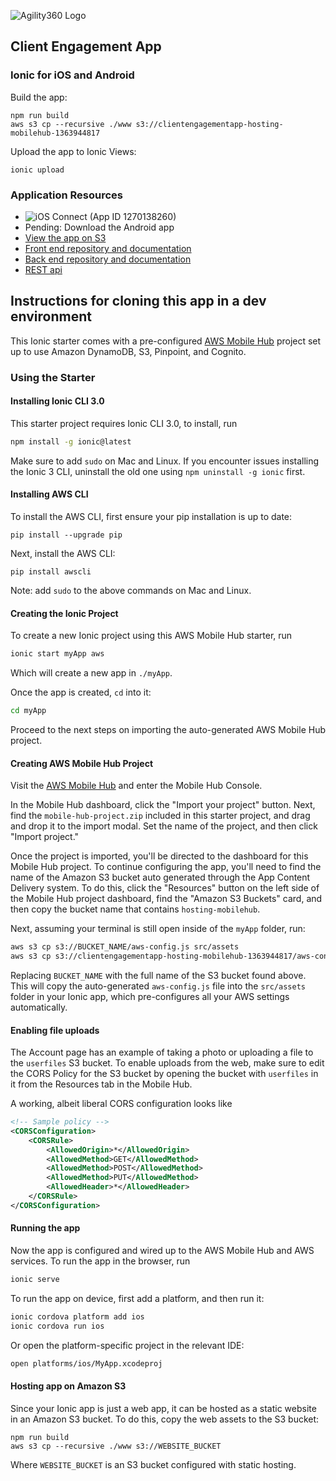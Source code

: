 ![Agility360 Logo](https://raw.githubusercontent.com/Agility360/CEA/master/assets/logo/logo7868398_sm.png "Agility360 Logo")
## Client Engagement App
### Ionic for iOS and Android

Build the app:
```
npm run build
aws s3 cp --recursive ./www s3://clientengagementapp-hosting-mobilehub-1363944817
```
Upload the app to Ionic Views:
```
ionic upload
```

### Application Resources
 - ![iOS Connect (App ID 1270138260)](https://itunesconnect.apple.com/WebObjects/iTunesConnect.woa/ra/ng/app/1270138260)
 - Pending: Download the Android app
 - [View the app on S3](http://clientengagementapp-hosting-mobilehub-1363944817.s3-website-us-east-1.amazonaws.com/)
 - [Front end repository and documentation](https://github.com/Agility360/Ionic)
 - [Back end repository and documentation](https://github.com/Agility360/CEA/tree/master/backend)
 - [REST api](https://api.agility360app.net/beta)


## Instructions for cloning this app in a dev environment
This Ionic starter comes with a pre-configured [AWS Mobile Hub](https://aws.amazon.com/mobile/) project set up to use Amazon DynamoDB, S3, Pinpoint, and Cognito.

### Using the Starter

#### Installing Ionic CLI 3.0

This starter project requires Ionic CLI 3.0, to install, run

```bash
npm install -g ionic@latest
```

Make sure to add `sudo` on Mac and Linux. If you encounter issues installing the Ionic 3 CLI, uninstall the old one using `npm uninstall -g ionic` first.

#### Installing AWS CLI

To install the AWS CLI, first ensure your pip installation is up to date:

```
pip install --upgrade pip
```

Next, install the AWS CLI:

```
pip install awscli
```

Note: add `sudo` to the above commands on Mac and Linux.

#### Creating the Ionic Project

To create a new Ionic project using this AWS Mobile Hub starter, run

```bash
ionic start myApp aws
```

Which will create a new app in `./myApp`.

Once the app is created, `cd` into it:

```bash
cd myApp
```

Proceed to the next steps on importing the auto-generated AWS Mobile Hub project.

#### Creating AWS Mobile Hub Project

Visit the [AWS Mobile Hub](https://aws.amazon.com/mobile/) and enter the Mobile Hub Console.

In the Mobile Hub dashboard, click the "Import your project" button. Next, find the `mobile-hub-project.zip` included
in this starter project, and drag and drop it to the import modal. Set the name of the project, and then click "Import project."

Once the project is imported, you'll be directed to the dashboard for this Mobile Hub project. To continue configuring the app, you'll need to find the name of the Amazon S3 bucket auto generated through the App Content Delivery system. To do this, click the "Resources" button on the left side of the Mobile Hub project dashboard, find the "Amazon S3 Buckets" card, and then copy the bucket name that contains `hosting-mobilehub`.

Next, assuming your terminal is still open inside of the `myApp` folder, run:

```bash
aws s3 cp s3://BUCKET_NAME/aws-config.js src/assets
aws s3 cp s3://clientengagementapp-hosting-mobilehub-1363944817/aws-config.js src/assets
```

Replacing `BUCKET_NAME` with the full name of the S3 bucket found above. This will copy the auto-generated `aws-config.js` file into the `src/assets` folder in your Ionic app, which pre-configures all your AWS settings automatically.

#### Enabling file uploads

The Account page has an example of taking a photo or uploading a file to the `userfiles` S3 bucket. To enable uploads from the web, make sure to edit the CORS Policy for the S3 bucket by opening the bucket with `userfiles` in it from the Resources tab in the Mobile Hub.

A working, albeit liberal CORS configuration looks like

```xml
<!-- Sample policy -->
<CORSConfiguration>
	<CORSRule>
		<AllowedOrigin>*</AllowedOrigin>
		<AllowedMethod>GET</AllowedMethod>
		<AllowedMethod>POST</AllowedMethod>
		<AllowedMethod>PUT</AllowedMethod>
		<AllowedHeader>*</AllowedHeader>
	</CORSRule>
</CORSConfiguration>
```

#### Running the app

Now the app is configured and wired up to the AWS Mobile Hub and AWS services. To run the app in the browser, run

```bash
ionic serve
```

To run the app on device, first add a platform, and then run it:

```bash
ionic cordova platform add ios
ionic cordova run ios
```

Or open the platform-specific project in the relevant IDE:

```bash
open platforms/ios/MyApp.xcodeproj
```

#### Hosting app on Amazon S3

Since your Ionic app is just a web app, it can be hosted as a static website in an Amazon S3 bucket. To do this, copy the web assets to the S3 bucket:

```
npm run build
aws s3 cp --recursive ./www s3://WEBSITE_BUCKET
```

Where `WEBSITE_BUCKET` is an S3 bucket configured with static hosting.
